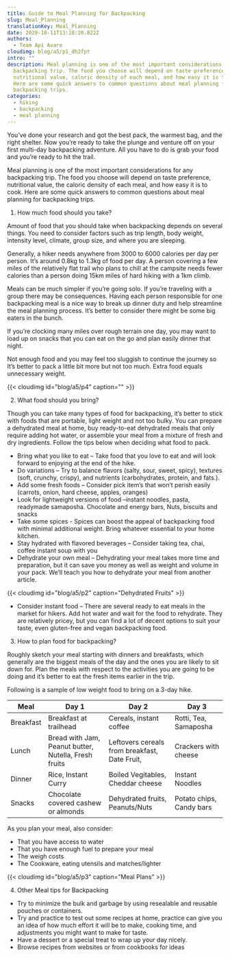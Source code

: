 ```yaml
---
title: Guide to Meal Planning for Backpacking
slug: Meal_Planning
translationKey: Meal_Planning
date: 2020-10-11T13:18:20.822Z
authors:
  - Team Api Avare
cloudimg: blog/a5/p1_dh2fpt
intro: ""
description: Meal planning is one of the most important considerations for any
  backpacking trip. The food you choose will depend on taste preference,
  nutritional value, caloric density of each meal, and how easy it is to cook.
  Here are some quick answers to common questions about meal planning for
  backpacking trips.
categories:
  - hiking
  - backpacking
  - meal planning
---
```

You’ve done your research and got the best pack, the warmest bag, and the right shelter. Now you’re ready to take the plunge and venture off on your first multi-day backpacking adventure. All you have to do is grab your food and you’re ready to hit the trail.

Meal planning is one of the most important considerations for any backpacking trip. The food you choose will depend on taste preference, nutritional value, the caloric density of each meal, and how easy it is to cook. Here are some quick answers to common questions about meal planning for backpacking trips.

1. How much food should you take?

Amount of food that you should take when backpacking depends on several things. You need to consider factors such as trip length, body weight, intensity level, climate, group size, and where you are sleeping.

Generally, a hiker needs anywhere from 3000 to 6000 calories per day per person. It’s around 0.8kg to 1.3kg of food per day. A person covering a few miles of the relatively flat trail who plans to chill at the campsite needs fewer calories than a person doing 15km miles of hard hiking with a 1km climb.

Meals can be much simpler if you’re going solo. If you’re traveling with a group there may be consequences. Having each person responsible for one backpacking meal is a nice way to break up dinner duty and help streamline the meal planning process. It’s better to consider there might be some big eaters in the bunch.

If you’re clocking many miles over rough terrain one day, you may want to load up on snacks that you can eat on the go and plan easily dinner that night.

Not enough food and you may feel too sluggish to continue the journey so It’s better to pack a little bit more but not too much. Extra food equals unnecessary weight.

{{< cloudimg id="blog/a5/p4" caption="" >}}

2. What food should you bring?

Though you can take many types of food for backpacking, it’s better to stick with foods that are portable, light weight and not too bulky. You can prepare a dehydrated meal at home, buy ready-to-eat dehydrated meals that only require adding hot water, or assemble your meal from a mixture of fresh and dry ingredients. Follow the tips below when deciding what food to pack.

* Bring what you like to eat – Take food that you love to eat and will look forward to enjoying at the end of the hike.
* Do variations – Try to balance flavors (salty, sour, sweet, spicy), textures (soft, crunchy, crispy), and nutrients (carbohydrates, protein, and fats.).
* Add some fresh foods – Consider pick item’s that won’t perish easily (carrots, onion, hard cheese, apples, oranges)
* Look for lightweight versions of food –instant noodles, pasta, readymade samaposha. Chocolate and energy bars, Nuts, biscuits and snacks
* Take some spices - Spices can boost the appeal of backpacking food with minimal additional weight. Bring whatever essential to your home kitchen.
* Stay hydrated with flavored beverages – Consider taking tea, chai, coffee instant soup with you
* Dehydrate your own meal – Dehydrating your meal takes more time and preparation, but it can save you money as well as weight and volume in your pack. We’ll teach you how to dehydrate your meal from another article.

{{< cloudimg id="blog/a5/p2" caption="Dehydrated Fruits" >}}
* Consider instant food – There are several ready to eat meals in the market for hikers. Add hot water and wait for the food to rehydrate. They are relatively pricey, but you can find a lot of decent options to suit your taste, even gluten-free and vegan backpacking food.

3. How to plan food for backpacking?

Roughly sketch your meal starting with dinners and breakfasts, which generally are the biggest meals of the day and the ones you are likely to sit down for. Plan the meals with respect to the activities you are going to be doing and it’s better to eat the fresh items earlier in the trip.

Following is a sample of low weight food to bring on a 3-day hike.

| Meal      | Day 1                                                  | Day 2                                           | Day 3                      |
| --------- | ------------------------------------------------------ | ----------------------------------------------- | -------------------------- |
| Breakfast | Breakfast at   trailhead                               | Cereals, instant   coffee                       | Rotti, Tea,   Samaposha    |
| Lunch     | Bread with Jam,   Peanut butter, Nutella, Fresh fruits | Leftovers   cereals from breakfast, Date Fruit, | Crackers with   cheese     |
| Dinner    | Rice, Instant   Curry                                  | Boiled   Vegitables, Cheddar cheese             | Instant Noodles            |
| Snacks    | Chocolate   covered cashew or almonds                  | Dehydrated   fruits, Peanuts/Nuts               | Potato chips,   Candy bars |

As you plan your meal, also consider:

* That you have access to water
* That you have enough fuel to prepare your meal
* The weigh costs
* The Cookware, eating utensils and matches/lighter

{{< cloudimg id="blog/a5/p3" caption="Meal Plans" >}}

4. Other Meal tips for Backpacking

* Try to minimize the bulk and garbage by using resealable and reusable pouches or containers.
* Try and practice to test out some recipes at home, practice can give you an idea of how much effort it will be to make, cooking time, and adjustments you might want to make for taste.
* Have a dessert or a special treat to wrap up your day nicely.
* Browse recipes from websites or from cookbooks for ideas